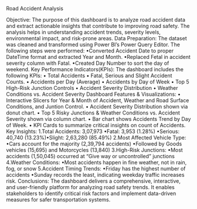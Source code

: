 Road Accident Analysis

Objective:
The purpose of this dashboard is to analyze road accident data and extract actionable insights that contribute to improving road safety. The analysis helps in understanding accident trends, severity levels, environmental impact, and risk-prone areas.
Data Preparation:
The dataset was cleaned and transformed using Power BI’s Power Query Editor. The following steps were performed:
•Converted Accident Date to proper DateTime format and extracted Year and Month.
•Replaced Fetal in accident severity column with Fatal.
•Created Day Number to sort the day of weekend.
Key Performance Indicators(KPIs):
The dashboard includes the following KPIs:
​• Total Accidents
​• Fatal, Serious and Slight Accident Counts.
​• Accidents per Day (Average)
​• Accidents by Day of Week
​• Top 5 High-Risk Junction Controls
​• Accident Severity Distribution
​• Weather Conditions vs. Accident Severity
Dashboard Features & Visualizations:
• Interactive Slicers for Year & Month of Accident, Weather and Road Surface Conditions, and Juntion Control.
​• Accident Severity Distribution shown via donut chart.
​• Top 5 Risky Junctions  & Weather Conditions vs. Accident Severity
shown via column chart.
​• Bar chart shows Accidents Trend by Day of Week.
​• KPI Cards to summarize critical insights on count of Accidents.
Key Insights:
1.Total Accidents: 3,07,973
​•Fatal: 3,953 (1.28%)
•Serious: 40,740 (13.23%)
​•Slight: 2,63,280 (85.49%)
2.Most Affected Vehicle Type:
​•Cars account for the majority (2,39,794 accidents)
​•Followed by Goods vehicles (15,695) and Motorcycles (13,840)
3.High-Risk Junctions:
​•Most accidents (1,50,045) occurred at “Give way or uncontrolled” junctions
4.Weather Conditions:
​•Most accidents happen in fine weather, not in rain, fog, or snow
5.Accident Timing Trends:
​•Friday has the highest number of accidents
​•Sunday records the least, indicating weekday traffic increases risk.
Conclusions:
​The dashboard delivers a comprehensive, interactive, and user-friendly platform for analyzing road safety trends. It enables stakeholders to identify critical risk factors and implement data-driven measures for safer transportation systems.

